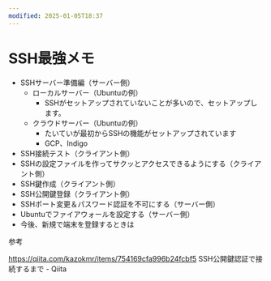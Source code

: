 ```yaml
---
modified: 2025-01-05T18:37
---
```

# SSH最強メモ

- SSHサーバー準備編（サーバー側）
    - ローカルサーバー（Ubuntuの例）
        - SSHがセットアップされていないことが多いので、セットアップします。
    - クラウドサーバー（Ubuntuの例）
        - たいていが最初からSSHの機能がセットアップされています
        - GCP、Indigo
- SSH接続テスト（クライアント側）
- SSHの設定ファイルを作ってサクッとアクセスできるようにする（クライアント側）
- SSH鍵作成（クライアント側）
- SSH公開鍵登録（クライアント側）
- SSHポート変更＆パスワード認証を不可にする（サーバー側）
- Ubuntuでファイアウォールを設定する（サーバー側）
- 今後、新規で端末を登録するときは

参考

https://qiita.com/kazokmr/items/754169cfa996b24fcbf5 SSH公開鍵認証で接続するまで - Qiita
